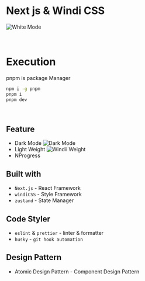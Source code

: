 # Next js & Windi CSS

![White Mode](image/white.png)

<br/>

# Execution
pnpm is package Manager

```bash
npm i -g pnpm
pnpm i
pnpm dev
```

<br/>



## Feature
- Dark Mode
![Dark Mode](image/dark.png)
- Light Weight
![Windii Weight](image/windi.png)
- NProgress

## Built with
- `Next.js` - React Framework
- `windiCSS` - Style Framework
- `zustand` - State Manager

## Code Styler
- `eslint` & `prettier` - linter & formatter
- `husky` - `git hook automation`


## Design Pattern

- Atomic Design Pattern - Component Design Pattern


<br/>

